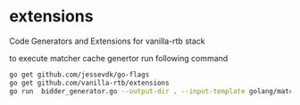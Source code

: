 # extensions
Code Generators and Extensions for vanilla-rtb stack 

to execute matcher cache genertor run following command
```bash
go get github.com/jessevdk/go-flags
go get github.com/vanilla-rtb/extensions
go run  bidder_generator.go --output-dir . --input-template golang/matcher.tmpl
```

